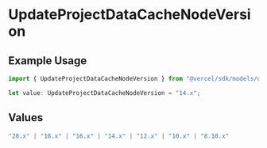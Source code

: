# UpdateProjectDataCacheNodeVersion

## Example Usage

```typescript
import { UpdateProjectDataCacheNodeVersion } from "@vercel/sdk/models/operations/updateprojectdatacache.js";

let value: UpdateProjectDataCacheNodeVersion = "14.x";
```

## Values

```typescript
"20.x" | "18.x" | "16.x" | "14.x" | "12.x" | "10.x" | "8.10.x"
```